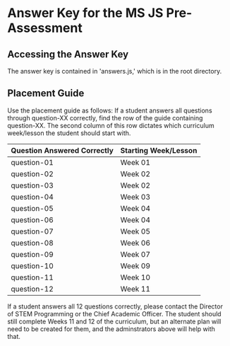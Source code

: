 # Answer Key for the MS JS Pre-Assessment

## Accessing the Answer Key
The answer key is contained in 'answers.js,' which is in the root directory.

## Placement Guide
Use the placement guide as follows: If a student answers all questions through question-XX correctly, find the row of the guide containing question-XX. The second column of this row dictates which curriculum week/lesson the student should start with.

| Question Answered Correctly | Starting Week/Lesson |
| ----------- | ----------- |
| question-01 |   Week 01   |
| question-02 |   Week 02   |
| question-03 |   Week 02   |
| question-04 |   Week 03   |
| question-05 |   Week 04   |
| question-06 |   Week 04   |
| question-07 |   Week 05   |
| question-08 |   Week 06   |
| question-09 |   Week 07   |
| question-10 |   Week 09   |
| question-11 |   Week 10   |
| question-12 |   Week 11   |

If a student answers all 12 questions correctly, please contact the Director of STEM Programming or the Chief Academic Officer. The student should still complete Weeks 11 and 12 of the curriculum, but an alternate plan will need to be created for them, and the adminstrators above will help with that.
